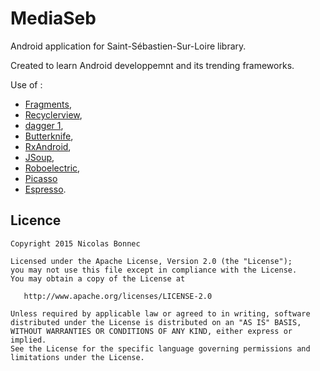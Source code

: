 # MediaSeb

Android application for Saint-Sébastien-Sur-Loire library.

Created to learn Android developpemnt and its trending frameworks.

Use of :
* [Fragments](http://developer.android.com/guide/components/fragments.html),
* [Recyclerview](http://developer.android.com/training/material/lists-cards.html),
* [dagger 1](http://square.github.io/dagger/),
* [Butterknife](http://jakewharton.github.io/butterknife/),
* [RxAndroid](https://github.com/ReactiveX/RxAndroid),
* [JSoup](http://jsoup.org/),
* [Roboelectric](http://robolectric.org/),
* [Picasso](http://square.github.io/picasso/)
* [Espresso](https://google.github.io/android-testing-support-library/docs/espresso/setup/).

Licence
-----------

    Copyright 2015 Nicolas Bonnec

    Licensed under the Apache License, Version 2.0 (the "License");
    you may not use this file except in compliance with the License.
    You may obtain a copy of the License at

       http://www.apache.org/licenses/LICENSE-2.0

    Unless required by applicable law or agreed to in writing, software
    distributed under the License is distributed on an "AS IS" BASIS,
    WITHOUT WARRANTIES OR CONDITIONS OF ANY KIND, either express or implied.
    See the License for the specific language governing permissions and
    limitations under the License.
